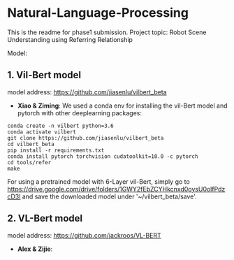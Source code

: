 # Natural-Language-Processing
This is the readme for phase1 submission. Project topic: Robot Scene Understanding using Referring Relationship

Model:

## 1. Vil-Bert model
   model address: https://github.com/jiasenlu/vilbert_beta
   - **Xiao & Ziming**:
   We used a conda env for installing the vil-Bert model and pytorch with other deeplearning packages:
```
conda create -n vilbert python=3.6
conda activate vilbert
git clone https://github.com/jiasenlu/vilbert_beta
cd vilbert_beta
pip install -r requirements.txt
conda install pytorch torchvision cudatoolkit=10.0 -c pytorch
cd tools/refer
make
```
For using a pretrained model with 6-Layer vil-Bert, simply go to https://drive.google.com/drive/folders/1GWY2fEbZCYHkcnxd0oysU0olfPdzcD3l and save the downloaded model under '~/vilbert_beta/save'. 



## 2. VL-Bert model
   model address: https://github.com/jackroos/VL-BERT
   - **Alex & Zijie**: 
